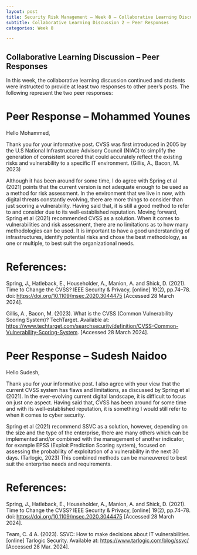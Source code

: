 ```yaml
---
layout: post
title: Security Risk Management – Week 8 – Collaborative Learning Discussion 2 – Peer Responses
subtitle: Collaborative Learning Discussion 2 – Peer Responses
categories: Week 8

--- 
```


## Collaborative Learning Discussion – Peer Responses

In this week, the collaborative learning discussion continued and students were instructed to provide at least two responses to other peer’s posts. The following represent the two peer responses:

# Peer Response – Mohammed Younes

Hello Mohammed,

Thank you for your informative post. CVSS was first introduced in 2005 by the U.S National Infrastructure Advisory Council (NIAC) to simplify the generation of consistent scored that could accurately reflect the existing risks and vulnerability to a specific IT environment. (Gillis, A., Bacon, M. 2023)

Although it has been around for some time, I do agree with Spring et al (2021) points that the current version is not adequate enough to be used as a method for risk assessment. In the environment that we live in now, with digital threats constantly evolving, there are more things to consider than just scoring a vulnerability. Having said that, it is still a good method to refer to and consider due to its well-established reputation. Moving forward, Spring et al (2021) recommended CVSS as a solution. When it comes to vulnerabilities and risk assessment, there are no limitations as to how many methodologies can be used. It is important to have a good understanding of infrastructures, identify potential risks and chose the best methodology, as one or multiple, to best suit the organizational needs. 

# References:

Spring, J., Hatleback, E., Householder, A., Manion, A. and Shick, D. (2021). Time to Change the CVSS? IEEE Security & Privacy, [online] 19(2), pp.74–78. doi: https://doi.org/10.1109/msec.2020.3044475 [Accessed 28 March 2024].  

Gillis, A., Bacon, M. (2023). What is the CVSS (Common Vulnerability Scoring System)? TechTarget. Available at: https://www.techtarget.com/searchsecurity/definition/CVSS-Common-Vulnerability-Scoring-System. [Accessed 28 March 2024].  


# Peer Response – Sudesh Naidoo

Hello Sudesh,

Thank you for your informative post. I also agree with your view that the current CVSS system has flaws and limitations, as discussed by Spring et al (2021). In the ever-evolving current digital landscape, it is difficult to focus on just one aspect. Having said that, CVSS has been around for some time and with its well-established reputation, it is something I would still refer to when it comes to cyber security. 

Spring et al (2021) recommend SSVC as a solution, however, depending on the size and the type of the enterprise, there are many others which can be implemented and/or combined with the management of another indicator, for example EPSS (Exploit Prediction Scoring system), focused on assessing the probability of exploitation of a vulnerability in the next 30 days. (Tarlogic, 2023) This combined methods can be maneuvered to best suit the enterprise needs and requirements. 


# References:

Spring, J., Hatleback, E., Householder, A., Manion, A. and Shick, D. (2021). Time to Change the CVSS? IEEE Security & Privacy, [online] 19(2), pp.74–78. doi: https://doi.org/10.1109/msec.2020.3044475 [Accessed 28 March 2024].  

Team, C. 4 A. (2023). SSVC: How to make decisions about IT vulnerabilities. [online] Tarlogic Security. Available at: https://www.tarlogic.com/blog/ssvc/  [Accessed 28 Mar. 2024]. 
